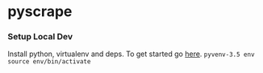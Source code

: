 # pyscrape

### Setup Local Dev
Install python, virtualenv and deps. To get started go [here](https://realpython.com/blog/python/flask-by-example-part-1-project-setup). 
`pyvenv-3.5 env`
`source env/bin/activate`
